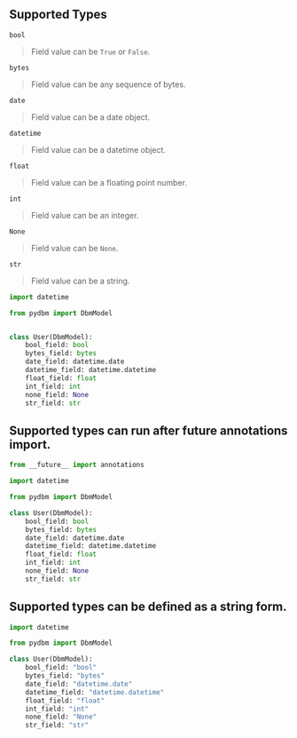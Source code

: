 ## Supported Types

`bool`
> Field value can be `True` or `False`.

`bytes`
> Field value can be any sequence of bytes.

`date`
> Field value can be a date object.

`datetime`
> Field value can be a datetime object.

`float`
> Field value can be a floating point number.

`int`
> Field value can be an integer.

`None`
> Field value can be `None`.

`str`
> Field value can be a string.

```python
import datetime

from pydbm import DbmModel


class User(DbmModel):
    bool_field: bool
    bytes_field: bytes
    date_field: datetime.date
    datetime_field: datetime.datetime
    float_field: float
    int_field: int
    none_field: None
    str_field: str
```

## Supported types can run after future annotations import.

```python
from __future__ import annotations

import datetime

from pydbm import DbmModel

class User(DbmModel):
    bool_field: bool
    bytes_field: bytes
    date_field: datetime.date
    datetime_field: datetime.datetime
    float_field: float
    int_field: int
    none_field: None
    str_field: str
```


## Supported types can be defined as a string form.

```python
import datetime

from pydbm import DbmModel

class User(DbmModel):
    bool_field: "bool"
    bytes_field: "bytes"
    date_field: "datetime.date"
    datetime_field: "datetime.datetime"
    float_field: "float"
    int_field: "int"
    none_field: "None"
    str_field: "str"
```
